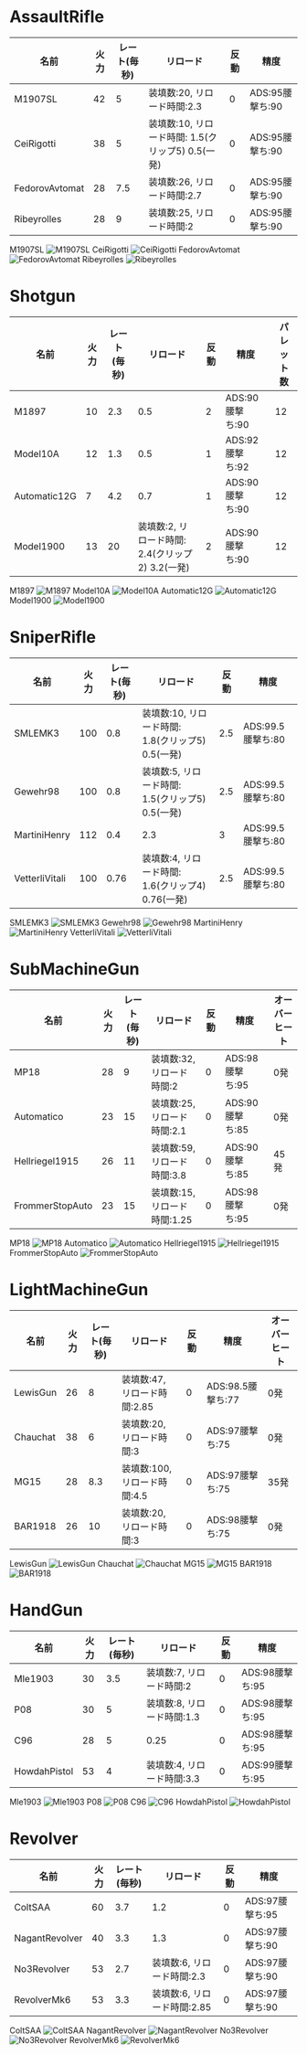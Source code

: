 # AssaultRifle

|名前|火力|レート(毎秒)|リロード|反動|精度|
|----|----|----|----|----|----|
|M1907SL|42|5|装填数:20, リロード時間:2.3|0|ADS:95腰撃ち:90|
|CeiRigotti|38|5|装填数:10, リロード時間: 1.5(クリップ5) 0.5(一発)|0|ADS:95腰撃ち:90|
|FedorovAvtomat|28|7.5|装填数:26, リロード時間:2.7|0|ADS:95腰撃ち:90|
|Ribeyrolles|28|9|装填数:25, リロード時間:2|0|ADS:95腰撃ち:90|
M1907SL
![M1907SL](https://MineDeepRock/MineDeepRock.github.io/master/blob/data/M1907SL.png)
CeiRigotti
![CeiRigotti](https://MineDeepRock/MineDeepRock.github.io/master/blob/data/CeiRigotti.png)
FedorovAvtomat
![FedorovAvtomat](https://MineDeepRock/MineDeepRock.github.io/master/blob/data/FedorovAvtomat.png)
Ribeyrolles
![Ribeyrolles](https://MineDeepRock/MineDeepRock.github.io/master/blob/data/Ribeyrolles.png)
# Shotgun

|名前|火力|レート(毎秒)|リロード|反動|精度| パレット数 |
|----|----|----|----|----|----|----|
|M1897|10|2.3|0.5|2|ADS:90腰撃ち:90|12|
|Model10A|12|1.3|0.5|1|ADS:92腰撃ち:92|12|
|Automatic12G|7|4.2|0.7|1|ADS:90腰撃ち:90|12|
|Model1900|13|20|装填数:2, リロード時間: 2.4(クリップ2) 3.2(一発)|2|ADS:90腰撃ち:90|12|
M1897
![M1897](https://MineDeepRock/MineDeepRock.github.io/master/blob/data/M1897.png)
Model10A
![Model10A](https://MineDeepRock/MineDeepRock.github.io/master/blob/data/Model10A.png)
Automatic12G
![Automatic12G](https://MineDeepRock/MineDeepRock.github.io/master/blob/data/Automatic12G.png)
Model1900
![Model1900](https://MineDeepRock/MineDeepRock.github.io/master/blob/data/Model1900.png)
# SniperRifle

|名前|火力|レート(毎秒)|リロード|反動|精度|
|----|----|----|----|----|----|
|SMLEMK3|100|0.8|装填数:10, リロード時間: 1.8(クリップ5) 0.5(一発)|2.5|ADS:99.5腰撃ち:80|
|Gewehr98|100|0.8|装填数:5, リロード時間: 1.5(クリップ5) 0.5(一発)|2.5|ADS:99.5腰撃ち:80|
|MartiniHenry|112|0.4|2.3|3|ADS:99.5腰撃ち:80|
|VetterliVitali|100|0.76|装填数:4, リロード時間: 1.6(クリップ4) 0.76(一発)|2.5|ADS:99.5腰撃ち:80|
SMLEMK3
![SMLEMK3](https://MineDeepRock/MineDeepRock.github.io/master/blob/data/SMLEMK3.png)
Gewehr98
![Gewehr98](https://MineDeepRock/MineDeepRock.github.io/master/blob/data/Gewehr98.png)
MartiniHenry
![MartiniHenry](https://MineDeepRock/MineDeepRock.github.io/master/blob/data/MartiniHenry.png)
VetterliVitali
![VetterliVitali](https://MineDeepRock/MineDeepRock.github.io/master/blob/data/VetterliVitali.png)
# SubMachineGun

|名前|火力|レート(毎秒)|リロード|反動|精度|オーバーヒート|
|----|----|----|----|----|----|----|
|MP18|28|9|装填数:32, リロード時間:2|0|ADS:98腰撃ち:95|0発|
|Automatico|23|15|装填数:25, リロード時間:2.1|0|ADS:90腰撃ち:85|0発|
|Hellriegel1915|26|11|装填数:59, リロード時間:3.8|0|ADS:90腰撃ち:85|45発|
|FrommerStopAuto|23|15|装填数:15, リロード時間:1.25|0|ADS:98腰撃ち:95|0発|
MP18
![MP18](https://MineDeepRock/MineDeepRock.github.io/master/blob/data/MP18.png)
Automatico
![Automatico](https://MineDeepRock/MineDeepRock.github.io/master/blob/data/Automatico.png)
Hellriegel1915
![Hellriegel1915](https://MineDeepRock/MineDeepRock.github.io/master/blob/data/Hellriegel1915.png)
FrommerStopAuto
![FrommerStopAuto](https://MineDeepRock/MineDeepRock.github.io/master/blob/data/FrommerStopAuto.png)
# LightMachineGun

|名前|火力|レート(毎秒)|リロード|反動|精度|オーバーヒート|
|----|----|----|----|----|----|----|
|LewisGun|26|8|装填数:47, リロード時間:2.85|0|ADS:98.5腰撃ち:77|0発|
|Chauchat|38|6|装填数:20, リロード時間:3|0|ADS:97腰撃ち:75|0発|
|MG15|28|8.3|装填数:100, リロード時間:4.5|0|ADS:97腰撃ち:75|35発|
|BAR1918|26|10|装填数:20, リロード時間:3|0|ADS:98腰撃ち:75|0発|
LewisGun
![LewisGun](https://MineDeepRock/MineDeepRock.github.io/master/blob/data/LewisGun.png)
Chauchat
![Chauchat](https://MineDeepRock/MineDeepRock.github.io/master/blob/data/Chauchat.png)
MG15
![MG15](https://MineDeepRock/MineDeepRock.github.io/master/blob/data/MG15.png)
BAR1918
![BAR1918](https://MineDeepRock/MineDeepRock.github.io/master/blob/data/BAR1918.png)
# HandGun

|名前|火力|レート(毎秒)|リロード|反動|精度|
|----|----|----|----|----|----|
|Mle1903|30|3.5|装填数:7, リロード時間:2|0|ADS:98腰撃ち:95|
|P08|30|5|装填数:8, リロード時間:1.3|0|ADS:98腰撃ち:95|
|C96|28|5|0.25|0|ADS:98腰撃ち:95|
|HowdahPistol|53|4|装填数:4, リロード時間:3.3|0|ADS:99腰撃ち:95|
Mle1903
![Mle1903](https://MineDeepRock/MineDeepRock.github.io/master/blob/data/Mle1903.png)
P08
![P08](https://MineDeepRock/MineDeepRock.github.io/master/blob/data/P08.png)
C96
![C96](https://MineDeepRock/MineDeepRock.github.io/master/blob/data/C96.png)
HowdahPistol
![HowdahPistol](https://MineDeepRock/MineDeepRock.github.io/master/blob/data/HowdahPistol.png)
# Revolver

|名前|火力|レート(毎秒)|リロード|反動|精度|
|----|----|----|----|----|----|
|ColtSAA|60|3.7|1.2|0|ADS:97腰撃ち:95|
|NagantRevolver|40|3.3|1.3|0|ADS:97腰撃ち:90|
|No3Revolver|53|2.7|装填数:6, リロード時間:2.3|0|ADS:97腰撃ち:90|
|RevolverMk6|53|3.3|装填数:6, リロード時間:2.85|0|ADS:97腰撃ち:90|
ColtSAA
![ColtSAA](https://MineDeepRock/MineDeepRock.github.io/master/blob/data/ColtSAA.png)
NagantRevolver
![NagantRevolver](https://MineDeepRock/MineDeepRock.github.io/master/blob/data/NagantRevolver.png)
No3Revolver
![No3Revolver](https://MineDeepRock/MineDeepRock.github.io/master/blob/data/No3Revolver.png)
RevolverMk6
![RevolverMk6](https://MineDeepRock/MineDeepRock.github.io/master/blob/data/RevolverMk6.png)
